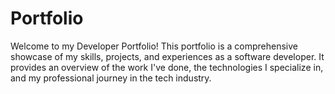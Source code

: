 # Portfolio
Welcome to my Developer Portfolio! This portfolio is a comprehensive showcase of my skills, projects, and experiences as a software developer. It provides an overview of the work I've done, the technologies I specialize in, and my professional journey in the tech industry.

